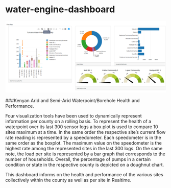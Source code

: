 # water-engine-dashboard
![Dashboard](dash.png)

###Kenyan Arid and Semi-Arid Waterpoint/Borehole Health and Performance.

Four visualization tools have been used to dynamically represent information per county on a rolling basis.
To represent the health of a waterpoint over its last 300 sensor logs a box plot is used to compare 10 sites maximum at a time. In the same order the respective site’s current flow rate reading is represented by a speedometer. Each speedometer is in the same order as the boxplot. The maximum value on the speedometer is the highest rate among the represented sites in the last 300 logs. On the same note, the load per site is represented by a bar graph that corresponds to the number of households. Overall, the percentage of pumps in a certain condition or state in the respective county is depicted on a doughnut chart.

This dashboard informs on the health and performance of the various sites collectively within the county as well as per site in Realtime.
